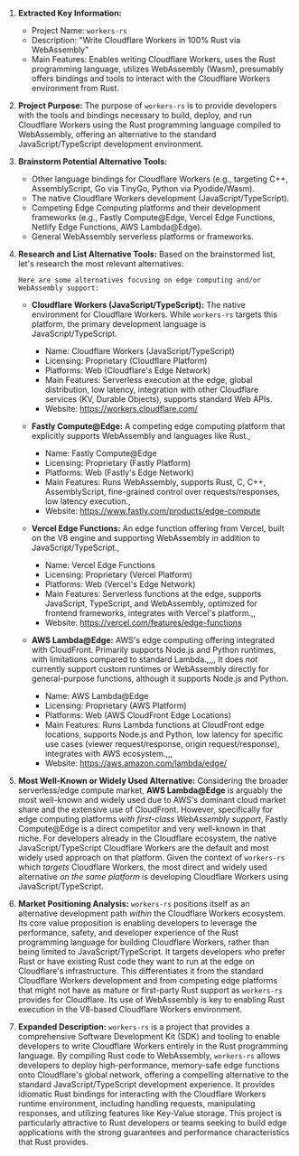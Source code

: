 1.  **Extracted Key Information:**
    *   Project Name: `workers-rs`
    *   Description: "Write Cloudflare Workers in 100% Rust via WebAssembly"
    *   Main Features: Enables writing Cloudflare Workers, uses the Rust programming language, utilizes WebAssembly (Wasm), presumably offers bindings and tools to interact with the Cloudflare Workers environment from Rust.

2.  **Project Purpose:**
    The purpose of `workers-rs` is to provide developers with the tools and bindings necessary to build, deploy, and run Cloudflare Workers using the Rust programming language compiled to WebAssembly, offering an alternative to the standard JavaScript/TypeScript development environment.

3.  **Brainstorm Potential Alternative Tools:**
    *   Other language bindings for Cloudflare Workers (e.g., targeting C++, AssemblyScript, Go via TinyGo, Python via Pyodide/Wasm).
    *   The native Cloudflare Workers development (JavaScript/TypeScript).
    *   Competing Edge Computing platforms and their development frameworks (e.g., Fastly Compute@Edge, Vercel Edge Functions, Netlify Edge Functions, AWS Lambda@Edge).
    *   General WebAssembly serverless platforms or frameworks.

4.  **Research and List Alternative Tools:**
    Based on the brainstormed list, let's research the most relevant alternatives:

        Here are some alternatives focusing on edge computing and/or WebAssembly support:

    *   **Cloudflare Workers (JavaScript/TypeScript):** The native environment for Cloudflare Workers. While `workers-rs` targets this platform, the primary development language is JavaScript/TypeScript.
        *   Name: Cloudflare Workers (JavaScript/TypeScript)
        *   Licensing: Proprietary (Cloudflare Platform)
        *   Platforms: Web (Cloudflare's Edge Network)
        *   Main Features: Serverless execution at the edge, global distribution, low latency, integration with other Cloudflare services (KV, Durable Objects), supports standard Web APIs.
        *   Website: https://workers.cloudflare.com/

    *   **Fastly Compute@Edge:** A competing edge computing platform that explicitly supports WebAssembly and languages like Rust.,
        *   Name: Fastly Compute@Edge
        *   Licensing: Proprietary (Fastly Platform)
        *   Platforms: Web (Fastly's Edge Network)
        *   Main Features: Runs WebAssembly, supports Rust, C, C++, AssemblyScript, fine-grained control over requests/responses, low latency execution.,
        *   Website: https://www.fastly.com/products/edge-compute

    *   **Vercel Edge Functions:** An edge function offering from Vercel, built on the V8 engine and supporting WebAssembly in addition to JavaScript/TypeScript.,
        *   Name: Vercel Edge Functions
        *   Licensing: Proprietary (Vercel Platform)
        *   Platforms: Web (Vercel's Edge Network)
        *   Main Features: Serverless functions at the edge, supports JavaScript, TypeScript, and WebAssembly, optimized for frontend frameworks, integrates with Vercel's platform.,,
        *   Website: https://vercel.com/features/edge-functions

    *   **AWS Lambda@Edge:** AWS's edge computing offering integrated with CloudFront. Primarily supports Node.js and Python runtimes, with limitations compared to standard Lambda.,,,, It does *not* currently support custom runtimes or WebAssembly directly for general-purpose functions, although it supports Node.js and Python.
        *   Name: AWS Lambda@Edge
        *   Licensing: Proprietary (AWS Platform)
        *   Platforms: Web (AWS CloudFront Edge Locations)
        *   Main Features: Runs Lambda functions at CloudFront edge locations, supports Node.js and Python, low latency for specific use cases (viewer request/response, origin request/response), integrates with AWS ecosystem.,,,
        *   Website: https://aws.amazon.com/lambda/edge/

5.  **Most Well-Known or Widely Used Alternative:**
    Considering the broader serverless/edge compute market, **AWS Lambda@Edge** is arguably the most well-known and widely used due to AWS's dominant cloud market share and the extensive use of CloudFront. However, specifically for edge computing platforms *with first-class WebAssembly support*, Fastly Compute@Edge is a direct competitor and very well-known in that niche. For developers already in the Cloudflare ecosystem, the native JavaScript/TypeScript Cloudflare Workers are the default and most widely used approach on that platform. Given the context of `workers-rs` which *targets* Cloudflare Workers, the most direct and widely used alternative *on the same platform* is developing Cloudflare Workers using JavaScript/TypeScript.

6.  **Market Positioning Analysis:**
    `workers-rs` positions itself as an alternative development path *within* the Cloudflare Workers ecosystem. Its core value proposition is enabling developers to leverage the performance, safety, and developer experience of the Rust programming language for building Cloudflare Workers, rather than being limited to JavaScript/TypeScript. It targets developers who prefer Rust or have existing Rust code they want to run at the edge on Cloudflare's infrastructure. This differentiates it from the standard Cloudflare Workers development and from competing edge platforms that might not have as mature or first-party Rust support as `workers-rs` provides for Cloudflare. Its use of WebAssembly is key to enabling Rust execution in the V8-based Cloudflare Workers environment.

7.  **Expanded Description:**
    `workers-rs` is a project that provides a comprehensive Software Development Kit (SDK) and tooling to enable developers to write Cloudflare Workers entirely in the Rust programming language. By compiling Rust code to WebAssembly, `workers-rs` allows developers to deploy high-performance, memory-safe edge functions onto Cloudflare's global network, offering a compelling alternative to the standard JavaScript/TypeScript development experience. It provides idiomatic Rust bindings for interacting with the Cloudflare Workers runtime environment, including handling requests, manipulating responses, and utilizing features like Key-Value storage. This project is particularly attractive to Rust developers or teams seeking to build edge applications with the strong guarantees and performance characteristics that Rust provides.
